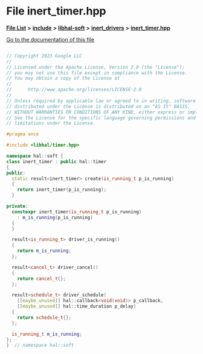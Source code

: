 

# File inert\_timer.hpp

[**File List**](files.md) **>** [**include**](dir_cba0faac6e93618a6e2539705915bd70.md) **>** [**libhal-soft**](dir_d4bad6877cf31bc2d39b696d7a305013.md) **>** [**inert\_drivers**](dir_140c0a66abe76384f84bfc7661372b14.md) **>** [**inert\_timer.hpp**](inert__timer_8hpp.md)

[Go to the documentation of this file](inert__timer_8hpp.md)

```C++

// Copyright 2023 Google LLC
//
// Licensed under the Apache License, Version 2.0 (the "License");
// you may not use this file except in compliance with the License.
// You may obtain a copy of the License at
//
//      http://www.apache.org/licenses/LICENSE-2.0
//
// Unless required by applicable law or agreed to in writing, software
// distributed under the License is distributed on an "AS IS" BASIS,
// WITHOUT WARRANTIES OR CONDITIONS OF ANY KIND, either express or implied.
// See the License for the specific language governing permissions and
// limitations under the License.

#pragma once

#include <libhal/timer.hpp>

namespace hal::soft {
class inert_timer : public hal::timer
{
public:
  static result<inert_timer> create(is_running_t p_is_running)
  {
    return inert_timer(p_is_running);
  }

private:
  constexpr inert_timer(is_running_t p_is_running)
    : m_is_running(p_is_running)
  {
  }

  result<is_running_t> driver_is_running()
  {
    return m_is_running;
  };

  result<cancel_t> driver_cancel()
  {
    return cancel_t{};
  };

  result<schedule_t> driver_schedule(
    [[maybe_unused]] hal::callback<void(void)> p_callback,
    [[maybe_unused]] hal::time_duration p_delay)
  {
    return schedule_t{};
  };

  is_running_t m_is_running;
};
}  // namespace hal::soft

```

